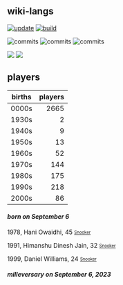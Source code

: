 ## wiki-langs
[![update](https://github.com/dreamerminsk/wiki-langs/actions/workflows/update-tables.yml/badge.svg)](https://github.com/dreamerminsk/wiki-langs/actions/workflows/update-tables.yml)
[![build](https://github.com/dreamerminsk/wiki-langs/actions/workflows/build.yml/badge.svg)](https://github.com/dreamerminsk/wiki-langs/actions/workflows/build.yml)

![commits](https://img.shields.io/github/commit-activity/y/dreamerminsk/wiki-langs)
![commits](https://img.shields.io/github/commit-activity/m/dreamerminsk/wiki-langs)
![commits](https://img.shields.io/github/commit-activity/w/dreamerminsk/wiki-langs)

![](https://img.shields.io/github/languages/code-size/dreamerminsk/wiki-langs)
![](https://img.shields.io/github/repo-size/dreamerminsk/wiki-langs)

## players
| births | players |
| :----: | ------: |
| 0000s | 2665 |
| 1930s | 2 |
| 1940s | 9 |
| 1950s | 13 |
| 1960s | 52 |
| 1970s | 144 |
| 1980s | 175 |
| 1990s | 218 |
| 2000s | 86 |

#### ***born on September  6***
1978, Hani Owaidhi, 45 <sub><sup>[Snooker](http://www.snooker.org/res/index.asp?player=2455)</sup></sub>

1991, Himanshu Dinesh Jain, 32 <sub><sup>[Snooker](http://www.snooker.org/res/index.asp?player=2341)</sup></sub>

1999, Daniel Williams, 24 <sub><sup>[Snooker](http://www.snooker.org/res/index.asp?player=2243)</sup></sub>


#### ***milleversary on September  6, 2023***



